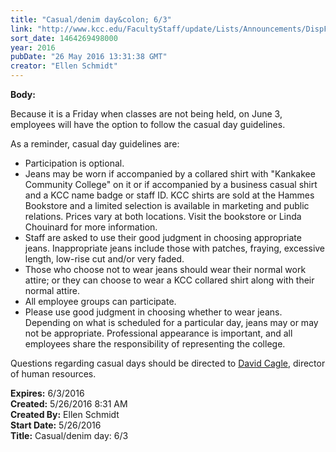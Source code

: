 ```yaml
---
title: "Casual/denim day&colon; 6/3"
link: "http://www.kcc.edu/FacultyStaff/update/Lists/Announcements/DispForm.aspx?ID=2220"
sort_date: 1464269498000
year: 2016
pubDate: "26 May 2016 13:31:38 GMT"
creator: "Ellen Schmidt"
---
```


<div><b>Body:</b> <div class="ExternalClass926836E9E61545FF8403E6DE63D8628F"><p>​Because it is a Friday when classes are not being held, on June 3, employees will have the option to follow the casual day guidelines. </p>
<p>As a reminder, casual day guidelines are:</p>
<ul><li>Participation is optional. </li>
<li>Jeans may be worn if accompanied by a collared shirt with &quot;Kankakee Community College&quot; on it or if accompanied by a business casual shirt and a KCC name badge or staff ID. KCC shirts are sold at the Hammes Bookstore and a limited selection is available in marketing and public relations. Prices vary at both locations. Visit the bookstore or Linda Chouinard for more information. </li>
<li>Staff are asked to use their good judgment in choosing appropriate jeans. Inappropriate jeans include those with patches, fraying, excessive length, low-rise cut and/or very faded. </li>
<li>Those who choose not to wear jeans should wear their normal work attire; or they can choose to wear a KCC collared shirt along with their normal attire. </li>
<li>All employee groups can participate. </li>
<li>Please use good judgment in choosing whether to wear jeans. Depending on what is scheduled for a particular day, jeans may or may not be appropriate. Professional appearance is important, and all employees share the responsibility of representing the college. </li></ul>
<p>Questions regarding casual days should be directed to <a href="mailto:dcagle@kcc.edu">David Cagle</a>, director of human resources.</p></div></div>
<div><b>Expires:</b> 6/3/2016</div>
<div><b>Created:</b> 5/26/2016 8:31 AM</div>
<div><b>Created By:</b> Ellen Schmidt</div>
<div><b>Start Date:</b> 5/26/2016</div>
<div><b>Title:</b> Casual/denim day: 6/3</div>
